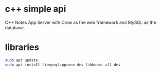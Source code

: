 # c++ simple api

C++ Notes App Server with Crow as the web framework and MySQL as the database.

# libraries

```bash
sudo apt update
sudo apt install libmysqlcppconn-dev libboost-all-dev
```
